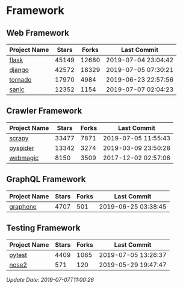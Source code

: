 # Framework

## Web Framework

| Project Name | Stars | Forks | Last Commit |
| ------------ | ----- | ----- | ----------- |
| [flask](https://github.com/pallets/flask) | 45149 | 12680 | 2019-07-04 23:04:42 |
| [django](https://github.com/django/django) | 42572 | 18329 | 2019-07-05 07:30:21 |
| [tornado](https://github.com/tornadoweb/tornado) | 17970 | 4984 | 2019-06-23 22:57:56 |
| [sanic](https://github.com/huge-success/sanic) | 12352 | 1154 | 2019-07-07 02:04:23 |

## Crawler Framework

| Project Name | Stars | Forks | Last Commit |
| ------------ | ----- | ----- | ----------- |
| [scrapy](https://github.com/scrapy/scrapy) | 33477 | 7871 | 2019-07-05 11:55:43 |
| [pyspider](https://github.com/binux/pyspider) | 13342 | 3274 | 2019-03-09 23:50:28 |
| [webmagic](https://github.com/code4craft/webmagic) | 8150 | 3509 | 2017-12-02 02:57:06 |

## GraphQL Framework

| Project Name | Stars | Forks | Last Commit |
| ------------ | ----- | ----- | ----------- |
| [graphene](https://github.com/graphql-python/graphene) | 4707 | 501 | 2019-06-25 03:38:45 |

## Testing Framework

| Project Name | Stars | Forks | Last Commit |
| ------------ | ----- | ----- | ----------- |
| [pytest](https://github.com/pytest-dev/pytest) | 4409 | 1065 | 2019-07-05 13:26:37 |
| [nose2](https://github.com/nose-devs/nose2) | 571 | 120 | 2019-05-29 19:47:47 |

*Update Date: 2019-07-07T11:00:26*